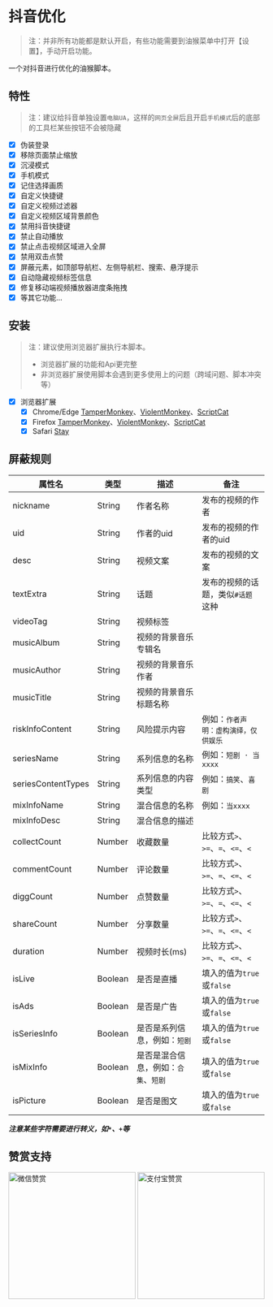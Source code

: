 # 抖音优化

> 注：并非所有功能都是默认开启，有些功能需要到油猴菜单中打开【设置】，手动开启功能。
>

一个对抖音进行优化的油猴脚本。

## 特性

> 注：建议给抖音单独设置`电脑UA`，这样的`网页全屏`后且开启`手机模式`后的底部的工具栏某些按钮不会被隐藏
>

- [x] 伪装登录
- [x] 移除页面禁止缩放
- [x] 沉浸模式
- [x] 手机模式
- [x] 记住选择画质
- [x] 自定义快捷键
- [x] 自定义视频过滤器
- [x] 自定义视频区域背景颜色
- [x] 禁用抖音快捷键
- [x] 禁止自动播放
- [x] 禁止点击视频区域进入全屏
- [x] 禁用双击点赞
- [x] 屏蔽元素，如顶部导航栏、左侧导航栏、搜索、悬浮提示
- [x] 自动隐藏视频标签信息
- [x] 修复移动端视频播放器进度条拖拽
- [x] 等其它功能...

## 安装

> 注：建议使用浏览器扩展执行本脚本。
>
> - 浏览器扩展的功能和Api更完整
> - 非浏览器扩展使用脚本会遇到更多使用上的问题（跨域问题、脚本冲突等）
>

- [x] 浏览器扩展
  - [x] Chrome/Edge [TamperMonkey](https://microsoftedge.microsoft.com/addons/detail/%E7%AF%A1%E6%94%B9%E7%8C%B4/iikmkjmpaadaobahmlepeloendndfphd?hl=zh-CN)、[ViolentMonkey](https://microsoftedge.microsoft.com/addons/detail/%E6%9A%B4%E5%8A%9B%E7%8C%B4/eeagobfjdenkkddmbclomhiblgggliao?hl=zh-CN)、[ScriptCat](https://microsoftedge.microsoft.com/addons/detail/%E8%84%9A%E6%9C%AC%E7%8C%AB/liilgpjgabokdklappibcjfablkpcekh?hl=zh-CN)
  - [x] Firefox [TamperMonkey](https://addons.mozilla.org/zh-CN/firefox/addon/tampermonkey/)、[ViolentMonkey](https://addons.mozilla.org/zh-CN/firefox/addon/violentmonkey/)、[ScriptCat](https://addons.mozilla.org/zh-CN/firefox/addon/scriptcat/)
  - [x] Safari [Stay](https://apps.apple.com/cn/app/stay-for-safari-%E6%B5%8F%E8%A7%88%E5%99%A8%E4%BC%B4%E4%BE%A3/id1591620171)

## 屏蔽规则

| 属性名             | 类型    | 描述                                 | 备注                                 |
| ------------------ | ------- | ------------------------------------ | ------------------------------------ |
| nickname           | String  | 作者名称                             | 发布的视频的作者                     |
| uid                | String  | 作者的uid                            | 发布的视频的作者的uid                |
| desc               | String  | 视频文案                             | 发布的视频的文案                     |
| textExtra          | String  | 话题                                 | 发布的视频的话题，类似`#话题`这种    |
| videoTag           | String  | 视频标签                             |                                      |
| musicAlbum         | String  | 视频的背景音乐专辑名                 |                                      |
| musicAuthor        | String  | 视频的背景音乐作者                   |                                      |
| musicTitle         | String  | 视频的背景音乐标题名称               |                                      |
| riskInfoContent    | String  | 风险提示内容                         | 例如：`作者声明：虚构演绎，仅供娱乐` |
| seriesName         | String  | 系列信息的名称                       | 例如：`短剧 · 当xxxx`                |
| seriesContentTypes | String  | 系列信息的内容类型                   | 例如：`搞笑`、`喜剧`                 |
| mixInfoName        | String  | 混合信息的名称                       | 例如：`当xxxx`                       |
| mixInfoDesc        | String  | 混合信息的描述                       |                                      |
| collectCount       | Number  | 收藏数量                             | 比较方式`>`、`>=`、`=`、`<=`、`<`    |
| commentCount       | Number  | 评论数量                             | 比较方式`>`、`>=`、`=`、`<=`、`<`    |
| diggCount          | Number  | 点赞数量                             | 比较方式`>`、`>=`、`=`、`<=`、`<`    |
| shareCount         | Number  | 分享数量                             | 比较方式`>`、`>=`、`=`、`<=`、`<`    |
| duration           | Number  | 视频时长(ms)                         | 比较方式`>`、`>=`、`=`、`<=`、`<`    |
| isLive             | Boolean | 是否是直播                           | 填入的值为`true`或`false`            |
| isAds              | Boolean | 是否是广告                           | 填入的值为`true`或`false`            |
| isSeriesInfo       | Boolean | 是否是系列信息，例如：`短剧`         | 填入的值为`true`或`false`            |
| isMixInfo          | Boolean | 是否是混合信息，例如：`合集`、`短剧` | 填入的值为`true`或`false`            |
| isPicture          | Boolean | 是否是图文                           | 填入的值为`true`或`false`            |

***注意某些字符需要进行转义，如`*`、`+`等***

## 赞赏支持

<img src="https://fastly.jsdelivr.net/gh/WhiteSevs/TamperMonkeyScript/asset/img/wx_zsm.png" alt="微信赞赏" width="250" height="250">
<img src="https://fastly.jsdelivr.net/gh/WhiteSevs/TamperMonkeyScript/asset/img/zfb_skm.png" alt="支付宝赞赏" width="250" height="250">

